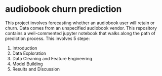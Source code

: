 # audiobook churn prediction

This project involves forecasting whether an audiobook user will retain or churn. Data comes from an unspecified audiobook vendor. This repository contains a well-commented jupyter notebook that walks along the path of prediction process. 
This involves 5 stepe:

1. Introduction
2. Data Exploration
3. Data Cleaning and Feature Engineering
4. Model Building
5. Results and Discussion
